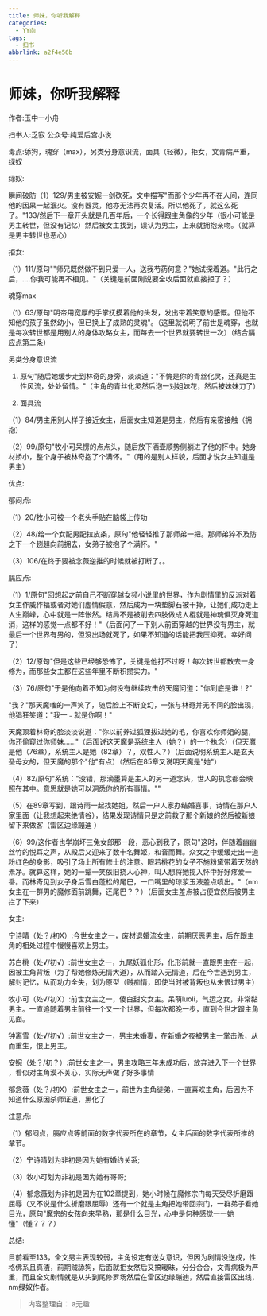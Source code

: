 ```yaml
---
title: 师妹，你听我解释
categories:
  - YY向
tags:
  - 扫书
abbrlink: a2f4e56b
---
```

# 师妹，你听我解释
作者:玉中一小舟

扫书人:乏寂 公众号:纯爱后宫小说

毒点:舔狗，魂穿（max），另类分身意识流，面具（轻微），拒女，文青病严重，绿奴

绿奴:

瞬间破防（1）129/男主被安婉一剑砍死，文中描写"而那个少年再不在人间，连同他的因果一起泯火。没有器灵，他亦无法再次复活。所以他死了，就这么死了。"133/然后下一章开头就是几百年后，一个长得跟主角像的少年（很小可能是男主转世，但没有记忆）然后被女主找到，误认为男主，上来就拥抱亲吻。（就算是男主转世也恶心）

拒女:

（1）111/原句""师兄既然做不到只爱一人，送我芍药何意？"她试探着道。"此行之后，....你我可能再不相见。"（关键是前面刚说要全收后面就直接拒了？）

魂穿max

（1）63/原句"明帝用宽厚的手掌抚摸着他的头发，发出带着笑意的感慨。但他不知他的孩子虽然幼小，但已换上了成熟的灵魂"。（这里就说明了前世是魂穿，也就是每次转世都是用别人的身体攻略女主，而每去一个世界就要转世一次）（结合膈应点第二条）

另类分身意识流

1.  原句"随后她缓步走到林奇的身旁，淡淡道："不愧是你的青丝化灵，还真是生性风流，处处留情。"（主角的青丝化灵然后泡一对姐妹花，然后被妹妹刀了）

2.  面具流

（1）84/男主用别人样子接近女主，后面女主知道是男主，然后有亲密接触（拥抱）

（2）99/原句"牧小可呆愣的点点头，随后放下酒壶顺势侧躺进了他的怀中。她身材娇小，整个身子被林奇抱了个满怀。"（用的是别人样貌，后面才说女主知道是男主）

优点:

郁闷点:

（1）20/牧小可被一个老头手贴在脑袋上传功

（2）48/给一个女配男配拉皮条，原句"他轻轻推了那师弟一把。那师弟猝不及防之下一个趔趄向前拥去，女弟子被抱了个满怀。"

（3）106/在终于要被念薇逆推的时候就被打断了。。

膈应点:

（1）1/原句"回想起之前自己不断穿越女频小说里的世界，作为剧情里的反派对着女主作威作福或者对她们虚情假意，然后成为一块垫脚石被干掉，让她们成功走上人生巅峰，心中就是一阵怅然。结局不是被削去四肢做成人棍就是神魂俱灭身死道消，这样的感觉一点都不好！"（后面问了一下别人前面穿越的世界没有男主，就最后一个世界有男的，但没出场就死了，如果不知道的话能把我压抑死。幸好问了）

（2）12/原句"但是这些已经够恐怖了，关键是他打不过呀！每次转世都散去一身修为，而那些女主都在这些年里不断积攒实力。"

（3）76/原句"于是他向着不知为何没有继续攻击的天魔问道："你到底是谁！?"

"我？"那天魔嗤的一声笑了，随后脸上不断变幻，一张与林奇并无不同的脸出现，他猖狂笑道："我一﹣就是你啊！"

天魔顶着林奇的脸淡淡说道："你以前养过狐狸拔过她的毛，你喜欢你师姐的腿，你还偷窥过你师妹......"（后面说这天魔是系统主人（她？）的一个执念）（但天魔是他（76章），系统主人是她（82章）？，双性人？）（后面说明系统主人是玄天圣母女的，但天魔的那个"他"有点）（然后在85章又说明天魔是"她"）

（4）82/原句"系统："没错，那滴墨算是主人的另一道念头，世人的执念都会映照在其中。意思就是她可以洞悉你的所有事情。""

（5）在89章写到，跟诗雨一起找她姐，然后一户人家办结婚喜事，诗情在那户人家里面（让我想起来绝情谷），结果发现诗情只是之前救了那个新娘的然后被新娘留下来做客（雷区边缘蹦迪
）

（6）99/这作者也学崩坏三兔女郎那一段，恶心到我了，原句"这时，伴随着幽幽丝竹的悦耳之声，从殿后又迎来了数十名舞姬，和音而舞。众女之中缓缓走出一道粉红色的身影，吸引了场上所有修士的注意。眼若桃花的女子不施粉黛带着天然的素净。就算这样，她的一颦一笑依旧挠人心神，叫人想将她揽入怀中好好疼爱一番。而林奇见到女子身后雪白蓬松的尾巴，一口嘴里的琼浆玉液差点喷出。"（nm女主在一群男的魔修面前跳舞，还尾巴？？）（后面女主差点被占便宜然后被男主拦了下来）

女主:

宁诗晴（处？/初X）:今世女主之一，废材退婚流女主，前期厌恶男主，后在跟主角的相处过程中慢慢喜欢上男主。

苏白桃（处√/初√）:前世女主之一，九尾妖狐化形，化形前就一直跟男主在一起，因被主角背叛（为了帮她修炼无情大道），从而踏入无情道，后在今世遇到男主，解封记忆，从而功力全失，划为原型（贼痴情，即使当时被背叛也从未恨过男主）

牧小可（处√/初X）:前世女主之一，傻白甜文女主。呆萌luoli，气运之女，非常黏男主。一直追随着男主前往一个又一个世界，但每次都晚一步，直到今世才跟主角见面。

钟离雪（处√/初√）:前世女主之一，男主未婚妻，在新婚之夜被男主一掌击杀，从而重生，恨上男主。

安婉（处？/初？）:前世女主之一，男主攻略三年未成功后，放弃进入下一个世界
，看似对主角漠不关心，实际无声做了好多事情

郁念薇（处？/初X）:前世女主之一，前世为主角徒弟，一直喜欢主角，后因为不知道什么原因杀师证道，黑化了

注意点:

（1）郁闷点，膈应点等前面的数字代表所在的章节，女主后面的数字代表所推的章节。

（2）宁诗晴划为非初是因为她有婚约关系;

（3）牧小可划为非初是因为她有哥哥;

（4）郁念薇划为非初是因为在102章提到，她小时候在魔修宗门每天受尽折磨跟屈辱（又不说是什么折磨跟屈辱）还有一个就是主角把她带回宗门，一群弟子看她目光，原句"魔宗的女孩向来早熟，那是什么目光，心中是何种感觉一一她懂"（懂？？？）

总结:

目前看至133，全文男主表现较弱，主角设定有送女意识，但因为剧情没送成，性格佛系且真渣，前期贼舔狗，后面就拒女然后又搞暧昧，分分合合，文青病极为严重，而且全文剧情就是从头到尾修罗场然后在雷区边缘蹦迪，然后直接雷区出线，nm绿奴作者。


> 内容整理自： a无趣